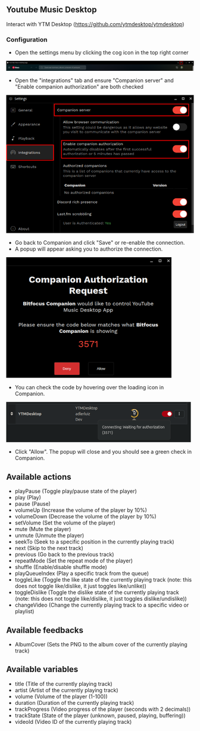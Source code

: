 ## Youtube Music Desktop

Interact with YTM Desktop (https://github.com/ytmdesktop/ytmdesktop)

### Configuration

- Open the settings menu by clicking the cog icon in the top right corner

![Settings cog](1.png)

- Open the "integrations" tab and ensure "Companion server" and "Enable companion authorization" are both checked

![Proper settings](2.png)

- Go back to Companion and click "Save" or re-enable the connection.
- A popup will appear asking you to authorize the connection.

![Authorization popup](3.png)

- You can check the code by hovering over the loading icon in Companion.

![Code in companion](4.png)

- Click "Allow". The popup will close and you should see a green check in Companion.

## Available actions

- playPause (Toggle play/pause state of the player)
- play (Play)
- pause (Pause)
- volumeUp (Increase the volume of the player by 10%)
- volumeDown (Decrease the volume of the player by 10%)
- setVolume (Set the volume of the player)
- mute (Mute the player)
- unmute (Unmute the player)
- seekTo (Seek to a specific position in the currently playing track)
- next (Skip to the next track)
- previous (Go back to the previous track)
- repeatMode (Set the repeat mode of the player)
- shuffle (Enable/disable shuffle mode)
- playQueueIndex (Play a specific track from the queue)
- toggleLike (Toggle the like state of the currently playing track (note: this does not toggle like/dislike, it just toggles like/unlike))
- toggleDislike (Toggle the dislike state of the currently playing track (note: this does not toggle like/dislike, it just toggles dislike/undislike))
- changeVideo (Change the currently playing track to a specific video or playlist)

## Available feedbacks

- AlbumCover (Sets the PNG to the album cover of the currently playing track)

## Available variables

- title (Title of the currently playing track)
- artist (Artist of the currently playing track)
- volume (Volume of the player (1-100))
- duration (Duration of the currently playing track)
- trackProgress (Video progress of the player (seconds with 2 decimals))
- trackState (State of the player (unknown, paused, playing, buffering))
- videoId (Video ID of the currently playing track)
